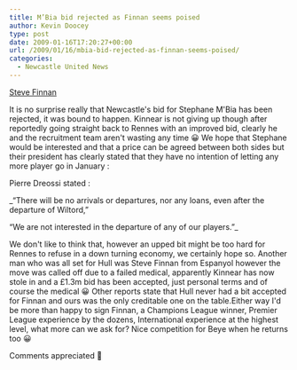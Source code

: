 ```yaml
---
title: M’Bia bid rejected as Finnan seems poised
author: Kevin Doocey
type: post
date: 2009-01-16T17:20:27+00:00
url: /2009/01/16/mbia-bid-rejected-as-finnan-seems-poised/
categories:
  - Newcastle United News
---
```


[Steve Finnan](http://images.teamtalk.com/08/08/800x600/Steve-Finnan_1124161.jpg "Finnan - Fails Hull medical but Kinnear still keen")

It is no surprise really that Newcastle's bid for Stephane M'Bia has been rejected, it was bound to happen. Kinnear is not giving up though after reportedly going straight back to Rennes with an improved bid, clearly he and the recruitment team aren't wasting any time 😀 We hope that Stephane would be interested and that a price can be agreed between both sides but their president has clearly stated that they have no intention of letting any more player go in January :

Pierre Dreossi stated :

\_“There will be no arrivals or departures, nor any loans, even after the departure of Wiltord,”</p>

“We are not interested in the departure of any of our players.”\_

We don't like to think that, however an upped bit might be too hard for Rennes to refuse in a down turning economy, we certainly hope so. Another man who was all set for Hull was Steve Finnan from Espanyol however the move was called off due to a failed medical, apparently Kinnear has now stole in and a £1.3m bid has been accepted, just personal terms and of course the medical 😀 Other reports state that Hull never had a bit accepted for Finnan and ours was the only creditable one on the table.Either way I'd be more than happy to sign Finnan, a Champions League winner, Premier League experience by the dozens, International experience at the highest level, what more can we ask for? Nice competition for Beye when he returns too 😀

Comments appreciated 🙂

